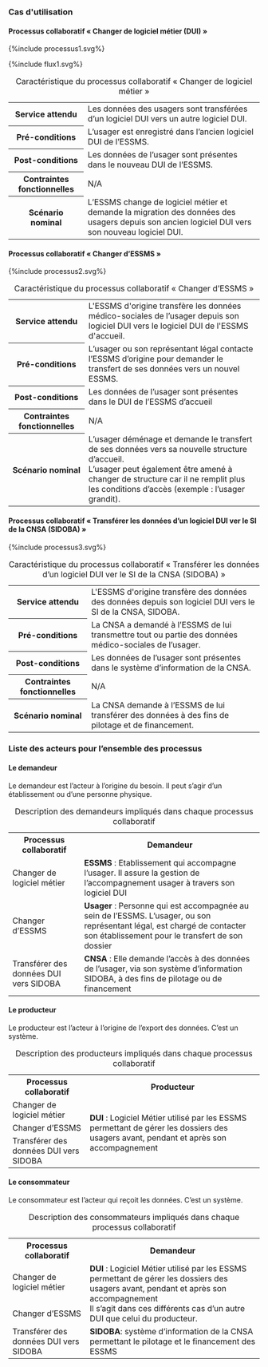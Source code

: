 ### Cas d'utilisation 

#### Processus collaboratif « Changer de logiciel métier (DUI) »

<div>{%include processus1.svg%}</div>

{%include flux1.svg%}

<table style="width:100%">
  <tr>
    <th>Service attendu</th>
    <td>Les données des usagers sont transférées d’un logiciel DUI vers un autre logiciel DUI.</td>
  </tr>
  <tr>
    <th>Pré-conditions</th>
    <td>L’usager est enregistré dans l’ancien logiciel DUI de l’ESSMS.</td>
  </tr>
  <tr>
    <th>Post-conditions</th>
    <td>Les données de l’usager sont présentes dans le nouveau DUI de l’ESSMS.</td>
  </tr>
  <tr>
    <th>Contraintes fonctionnelles</th>
    <td>N/A</td>
  </tr>
  <tr>
    <th>Scénario nominal</th>
    <td>L’ESSMS change de logiciel métier et demande la migration des données des usagers depuis son ancien logiciel DUI vers son nouveau logiciel DUI.</td>
  </tr>
  <caption>Caractéristique du processus collaboratif « Changer de logiciel métier »</caption>
</table>


#### Processus collaboratif « Changer d’ESSMS »

<div>{%include processus2.svg%}</div>

<table style="width:100%">
  <tr>
    <th>Service attendu</th>
    <td>L'ESSMS d'origine transfère les données médico-sociales de l’usager depuis son logiciel DUI vers le logiciel DUI de l'ESSMS d'accueil.</td>
  </tr>
  <tr>
    <th>Pré-conditions</th>
    <td>L’usager ou son représentant légal contacte l’ESSMS d’origine pour demander le transfert de ses données vers un nouvel ESSMS.</td>
  </tr>
  <tr>
    <th>Post-conditions</th>
    <td>Les données de l’usager sont présentes dans le DUI de l’ESSMS d’accueil</td>
  </tr>
  <tr>
    <th>Contraintes fonctionnelles</th>
    <td>N/A</td>
  </tr>
  <tr>
    <th>Scénario nominal</th>
    <td>L’usager déménage et demande le transfert de ses données vers sa nouvelle structure d’accueil. <br>
    L’usager peut également être amené à changer de structure car il ne remplit plus les conditions d’accès (exemple : l’usager grandit).
</td>
  </tr>
  <caption>Caractéristique du processus collaboratif « Changer d’ESSMS »</caption>
</table>


#### Processus collaboratif « Transférer les données d’un logiciel DUI ver le SI de la CNSA (SIDOBA) »

<div>{%include processus3.svg%}</div>

<table style="width:100%">
  <tr>
    <th>Service attendu</th>
    <td>L'ESSMS d'origine transfère des données des données depuis son logiciel DUI vers le SI de la CNSA, SIDOBA.</td>
  </tr>
  <tr>
    <th>Pré-conditions</th>
    <td>La CNSA  a demandé à l’ESSMS de lui transmettre tout ou partie des données médico-sociales de l’usager.</td>
  </tr>
  <tr>
    <th>Post-conditions</th>
    <td>Les données de l’usager sont présentes dans le système d’information de la CNSA.</td>
  </tr>
  <tr>
    <th>Contraintes fonctionnelles</th>
    <td>N/A</td>
  </tr>
  <tr>
    <th>Scénario nominal</th>
    <td>La CNSA demande à l’ESSMS de lui transférer des données à des fins de pilotage et de financement.</td>
  </tr>
  <caption>Caractéristique du processus collaboratif « Transférer les données d’un logiciel DUI ver le SI de la CNSA (SIDOBA) »</caption>
</table>

### Liste des acteurs pour l’ensemble des processus

#### Le demandeur

Le demandeur est l’acteur à l’origine du besoin. Il peut s’agir d’un établissement ou d’une personne physique.

<table style="width:100%">
  <tr>
    <th>Processus collaboratif</th>
    <th>Demandeur</th>
  </tr>
  <tr>
    <td>Changer de logiciel métier</td>
    <td><b>ESSMS</b> : Etablissement qui accompagne l’usager. Il assure la gestion de l’accompagnement usager à travers son logiciel DUI</td>
  </tr>
  <tr>
    <td>Changer d’ESSMS</td>
    <td><b>Usager</b> : Personne qui est accompagnée au sein de l’ESSMS. L’usager, ou son représentant légal, est chargé de contacter son établissement pour le transfert de son dossier</td>
  </tr>
  <tr>
    <td>Transférer des données DUI vers SIDOBA</td>
    <td><b>CNSA</b> : Elle demande l’accès à des données de l’usager, via son système d’information SIDOBA, à des fins de pilotage ou de financement</td>
  </tr>
  <caption>Description des demandeurs impliqués dans chaque processus collaboratif</caption>
</table>


#### Le producteur 

Le producteur est l’acteur à l’origine de l’export des données. C’est un système. 

<table style="width:100%">
  <tr>
    <th>Processus collaboratif</th>
    <th>Producteur</th>
  </tr>
  <tr>
    <td>Changer de logiciel métier</td>
    <td rowspan="3"><b>DUI</b> : Logiciel Métier utilisé par les ESSMS permettant de gérer les dossiers des usagers avant, pendant et après son accompagnement</td>
  </tr>
  <tr>
    <td>Changer d’ESSMS</td>
  </tr>
  <tr>
    <td>Transférer des données DUI vers SIDOBA</td>
  </tr>
  <caption>Description des producteurs impliqués dans chaque processus collaboratif</caption>
</table>


#### Le consommateur

Le consommateur est l’acteur qui reçoit les données. C’est un système. 

<table style="width:100%">
  <tr>
    <th>Processus collaboratif</th>
    <th>Demandeur</th>
  </tr>
  <tr>
    <td>Changer de logiciel métier</td>
    <td rowspan="2"><b>DUI</b> : Logiciel Métier utilisé par les ESSMS permettant de gérer les dossiers des usagers avant, pendant et après son accompagnement <br>
    Il s’agit dans ces différents cas d’un autre DUI que celui du producteur.</td>
  </tr>
  <tr>
    <td>Changer d’ESSMS</td>
  </tr>
  <tr>
    <td>Transférer des données DUI vers SIDOBA</td>
    <td><b>SIDOBA</b>: système d’information de la CNSA permettant le pilotage et le financement des ESSMS</td>
  </tr>
  <caption>Description des consommateurs impliqués dans chaque processus collaboratif</caption>
</table>